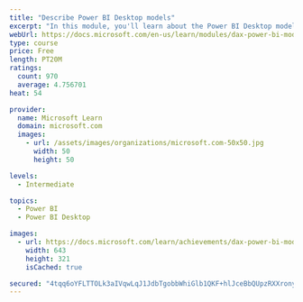 ```yaml
---
title: "Describe Power BI Desktop models"
excerpt: "In this module, you'll learn about the Power BI Desktop model structure, star schema design basics, analytics queries, and report visual configuration. This module provides a strong foundation on which you can learn to optimize model designs and add model calculations."
webUrl: https://docs.microsoft.com/en-us/learn/modules/dax-power-bi-models/
type: course
price: Free
length: PT20M
ratings:
  count: 970
  average: 4.756701
heat: 54

provider:
  name: Microsoft Learn
  domain: microsoft.com
  images:
    - url: /assets/images/organizations/microsoft.com-50x50.jpg
      width: 50
      height: 50

levels:
  - Intermediate

topics:
  - Power BI
  - Power BI Desktop

images:
  - url: https://docs.microsoft.com/learn/achievements/dax-power-bi-models-social.png
    width: 643
    height: 321
    isCached: true

secured: "4tqq6oYFLTTOLk3aIVqwLqJ1JdbTgobbWhiGlb1QKF+hlJceBbQUpzRXXronyAY5x2q7Jymw4JajjxnaBwvy1wTHMFw7gYHz0PXO4IrOnV4aEgjDFNQILdkjQKVl+YrYlC7hx7SKVMgCZay9oqpKeNeYD+5zDOPCg6AcBHAWtM5OJy3UFS86euiA1HrhTTif2wLJ6vOtT5JhSDlWubpEdJoZAmWzJG9bE82A3N4kpsTIvJzwLGwIVHCMbrSKIKBzXb3AKNg2FWdQ+4j60Q38GvO/KvIoo3T4rReje8pJB/GO81FdPqfrNg1mIxL3gfGmtpiCcEsVkIVhtBwlRaTHmYJXpY0GzqENV1qKZyB2wcNZg5x1mI+302k4GbwqeLxNdm3D5vESRlUME/LrnAhExmN9VUyIQcee4WDJv8GuSco=;oBI4+Q+fTGncH/bbpyLtgQ=="
---
```


